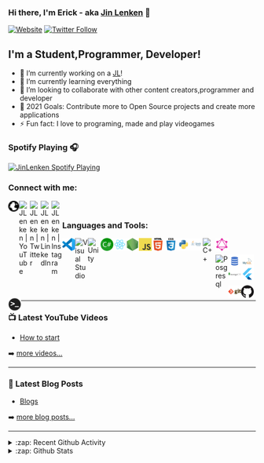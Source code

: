 ### Hi there, I'm Erick - aka [Jin Lenken][website] 👋

[![Website](https://img.shields.io/website?label=JLenken&style=for-the-badge&url=https%3A%2F%2Fgoogle.com)](https://youtube.com)
[![Twitter Follow](https://img.shields.io/twitter/follow/JLenken?color=1DA1F2&logo=twitter&style=for-the-badge)](https://twitter.com/intent/user?screen_name=JLenken)

## I'm a Student,Programmer,     Developer!

- 🔭 I’m currently working on a [JL][website]!
- 🌱 I’m currently learning everything 
- 👯 I’m looking to collaborate with other content creators,programmer and developer
- 🥅 2021 Goals: Contribute more to Open Source projects and create more applications
- ⚡ Fun fact: I love to programing, made and play videogames

### Spotify Playing 🎧
[<img src="https://upload.wikimedia.org/wikipedia/commons/thumb/2/26/Spotify_logo_with_text.svg/250px-Spotify_logo_with_text.svg.png" alt="JinLenken Spotify Playing" width="350" />](https://open.spotify.com/user/739lu6v99dae0cmjj8i0qwntg)

### Connect with me:

[<img align="left" alt="JLenken" width="22px" src="https://raw.githubusercontent.com/iconic/open-iconic/master/svg/globe.svg" />][website]
[<img align="left" alt="JLenken | YouTube" width="22px" src="https://cdn.jsdelivr.net/npm/simple-icons@v3/icons/youtube.svg" />][youtube]
[<img align="left" alt="JLenken | Twitter" width="22px" src="https://cdn.jsdelivr.net/npm/simple-icons@v3/icons/twitter.svg" />][twitter]
[<img align="left" alt="JLenken | LinkedIn" width="22px" src="https://cdn.jsdelivr.net/npm/simple-icons@v3/icons/linkedin.svg" />][linkedin]
[<img align="left" alt="JLenken | Instagram" width="22px" src="https://cdn.jsdelivr.net/npm/simple-icons@v3/icons/instagram.svg" />][instagram]

<br />

### Languages and Tools:

[<img align="left" alt="Visual Studio Code" width="26px" src="https://raw.githubusercontent.com/github/explore/80688e429a7d4ef2fca1e82350fe8e3517d3494d/topics/visual-studio-code/visual-studio-code.png" />][webdevplaylist]
[<img align="left" alt="Visual Studio" width="26px" src="https://upload.wikimedia.org/wikipedia/commons/thumb/c/cd/Visual_Studio_2017_Logo.svg/1024px-Visual_Studio_2017_Logo.svg.png" />][webdevplaylist]
[<img align="left" alt="Unity" width="26px" src="https://unity.com/logo-unity-web.png" />][webdevplaylist]
[<img align="left" alt="C#" width="26px" src="https://raw.githubusercontent.com/github/explore/80688e429a7d4ef2fca1e82350fe8e3517d3494d/topics/csharp/csharp.png" />][webdevplaylist]
[<img align="left" alt="React" width="26px" src="https://raw.githubusercontent.com/github/explore/80688e429a7d4ef2fca1e82350fe8e3517d3494d/topics/react/react.png" />][reactplaylist]
[<img align="left" alt="Node.js" width="26px" src="https://raw.githubusercontent.com/github/explore/80688e429a7d4ef2fca1e82350fe8e3517d3494d/topics/nodejs/nodejs.png" />][webdevplaylist]
[<img align="left" alt="JavaScript" width="26px" src="https://raw.githubusercontent.com/github/explore/80688e429a7d4ef2fca1e82350fe8e3517d3494d/topics/javascript/javascript.png" />][jsplaylist]
[<img align="left" alt="HTML5" width="26px" src="https://raw.githubusercontent.com/github/explore/80688e429a7d4ef2fca1e82350fe8e3517d3494d/topics/html/html.png" />][webdevplaylist]
[<img align="left" alt="CSS3" width="26px" src="https://raw.githubusercontent.com/github/explore/80688e429a7d4ef2fca1e82350fe8e3517d3494d/topics/css/css.png" />][cssplaylist]
[<img align="left" alt="Python" width="26px" src="https://raw.githubusercontent.com/github/explore/80688e429a7d4ef2fca1e82350fe8e3517d3494d/topics/python/python.png" />][cssplaylist]
[<img align="left" alt="Java" width="26px" src="https://raw.githubusercontent.com/github/explore/80688e429a7d4ef2fca1e82350fe8e3517d3494d/topics/java/java.png" />][cssplaylist]

[<img align="left" alt="C++" width="26px" src="https://upload.wikimedia.org/wikipedia/commons/thumb/1/18/ISO_C%2B%2B_Logo.svg/1200px-ISO_C%2B%2B_Logo.svg.png" />][webdevplaylist]
[<img align="left" alt="GraphQL" width="26px" src="https://raw.githubusercontent.com/github/explore/80688e429a7d4ef2fca1e82350fe8e3517d3494d/topics/graphql/graphql.png" />][webdevplaylist]
<br />
<br />
[<img align="left" alt="Posgresql" width="26px" src="https://simpleicons.org/icons/postgresql.svg" />][webdevplaylist]
[<img align="left" alt="SQL" width="26px" src="https://raw.githubusercontent.com/github/explore/80688e429a7d4ef2fca1e82350fe8e3517d3494d/topics/sql/sql.png" />][webdevplaylist]
[<img align="left" alt="MySQL" width="26px" src="https://raw.githubusercontent.com/github/explore/80688e429a7d4ef2fca1e82350fe8e3517d3494d/topics/mysql/mysql.png" />][webdevplaylist]
[<img align="left" alt="MongoDB" width="26px" src="https://raw.githubusercontent.com/github/explore/80688e429a7d4ef2fca1e82350fe8e3517d3494d/topics/mongodb/mongodb.png" />][webdevplaylist]
[<img align="left" alt="Flutter" width="26px" src="https://raw.githubusercontent.com/github/explore/80688e429a7d4ef2fca1e82350fe8e3517d3494d/topics/flutter/flutter.png" />][webdevplaylist]

<br />
<br />

[<img align="left" alt="Git" width="26px" src="https://raw.githubusercontent.com/github/explore/80688e429a7d4ef2fca1e82350fe8e3517d3494d/topics/git/git.png" />][webdevplaylist]
[<img align="left" alt="GitHub" width="26px" src="https://raw.githubusercontent.com/github/explore/78df643247d429f6cc873026c0622819ad797942/topics/github/github.png" />][webdevplaylist]

[<img align="left" alt="Terminal" width="26px" src="https://raw.githubusercontent.com/github/explore/80688e429a7d4ef2fca1e82350fe8e3517d3494d/topics/terminal/terminal.png" />][webdevplaylist]

<br />

---

### 📺 Latest YouTube Videos

<!-- YOUTUBE:START -->
- [How to start](https://www.youtube.com/)

<!-- YOUTUBE:END -->

➡️ [more videos...](https://twitter.com/JLenken)

---

### 📕 Latest Blog Posts

<!-- BLOG-POST-LIST:START -->
- [Blogs](https://twitter.com/JLenken)

<!-- BLOG-POST-LIST:END -->

➡️ [more blog posts...](https://twitter.com/Eyizon3)

---

<details>
  <summary>:zap: Recent Github Activity</summary>
  
<!--START_SECTION:activity-->

<!--END_SECTION:activity-->

</details>

<details>
  <summary>:zap: Github Stats</summary>

   [![Anurag's github stats](https://github-readme-stats.vercel.app/api?username=Eyizon)](https://github.com/anuraghazra/github-readme-stats)

</details>

[website]: https://twitter.com/JLenken
[twitter]: https://twitter.com/JLenken
[youtube]: https://youtube.com/
[instagram]: https://instagram.com/JinLenken
[linkedin]: https://linkedin.com/in/
[webdevplaylist]: https://www.youtube.com/
[jsplaylist]: https://www.youtube.com/
[cssplaylist]: https://www.youtube.com/
[reactplaylist]: https://www.youtube.com/

